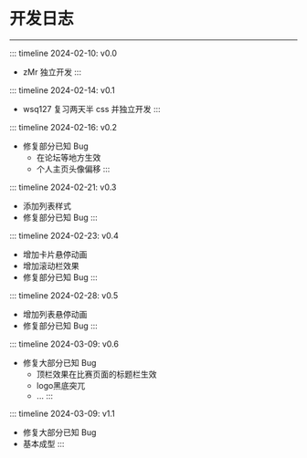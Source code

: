 # 开发日志
---
::: timeline 2024-02-10: v0.0
- zMr 独立开发
:::

::: timeline 2024-02-14: v0.1
- wsq127 复习两天半 css 并独立开发
:::

::: timeline 2024-02-16: v0.2
- 修复部分已知 Bug
  - 在论坛等地方生效
  - 个人主页头像偏移 
:::

::: timeline 2024-02-21: v0.3
- 添加列表样式
- 修复部分已知 Bug
:::

::: timeline 2024-02-23: v0.4
- 增加卡片悬停动画
- 增加滚动栏效果
- 修复部分已知 Bug
:::

::: timeline 2024-02-28: v0.5
- 增加列表悬停动画
- 修复部分已知 Bug
:::

::: timeline 2024-03-09: v0.6
- 修复大部分已知 Bug 
  - 顶栏效果在比赛页面的标题栏生效
  - logo黑底突兀
  - ...
:::

::: timeline 2024-03-09: v1.1
- 修复大部分已知 Bug 
- 基本成型
:::